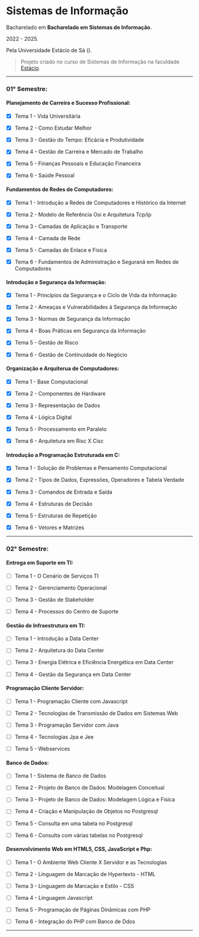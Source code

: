 # Sistemas de Informação

Bacharelado em **Bacharelado em Sistemas de Informação**.

2022 - 2025.

Pela Universidade Estácio de Sá ().

>Projeto criado no curso de Sistemas de Informação na faculdade [Estácio](https://estacio.br/).

---

### 01° Semestre:

#### Planejamento de Carreira e Sucesso Profissional:

- [x] Tema 1 - Vida Universitária

- [x] Tema 2 - Como Estudar Melhor

- [x] Tema 3 - Gestão do Tempo: Eficácia e Produtividade

- [x] Tema 4 - Gestão de Carreira e Mercado de Trabalho

- [x] Tema 5 - Finanças Pessoais e Educação Financeira

- [x] Tema 6 - Saúde Pessoal

#### Fundamentos de Redes de Computadores:

- [x] Tema 1 - Introdução a Redes de Computadores e Histórico da Internet

- [x] Tema 2 - Modelo de Referência Osi e Arquitetura Tcp/ip

- [x] Tema 3 - Camadas de Aplicação e Transporte

- [x] Tema 4 - Camada de Rede

- [x] Tema 5 - Camadas de Enlace e Fisica

- [x] Tema 6 - Fundamentos de Administração e Seguranã em Redes de Computadores

#### Introdução e Segurança da Informação:

- [x] Tema 1 - Princípios da Segurança e o Ciclo de Vida da Informação

- [x] Tema 2 - Ameaças e Vulnerabilidades à Segurança da Informação

- [x] Tema 3 - Normas de Segurança da Informação

- [x] Tema 4 - Boas Práticas em Segurança da Informação

- [x] Tema 5 - Gestão de Risco

- [x] Tema 6 - Gestão de Continuidade do Negócio

#### Organização e Arquiterua de Computadores:

- [x] Tema 1 - Base Computacional

- [x] Tema 2 - Componentes de Hardware

- [x] Tema 3 - Representação de Dados

- [x] Tema 4 - Lógica Digital

- [x] Tema 5 - Processamento em Paralelo

- [x] Tema 6 - Arquitetura em Risc X Cisc

#### Introdução a Programação Estruturada em C:

- [x] Tema 1 - Solução de Problemas e Pensamento Computacional

- [x] Tema 2 - Tipos de Dados, Expressões, Operadores e Tabela Verdade

- [x] Tema 3 - Comandos de Entrada e Saída

- [x] Tema 4 - Estruturas de Decisão

- [x] Tema 5 - Estruturas de Repetição

- [x] Tema 6 - Vetores e Matrizes

---

### 02° Semestre:

#### Entrega em Suporte em TI:

- [ ] Tema 1 - O Cenário de Serviços TI

- [ ] Tema 2 - Gerenciamento Operacional

- [ ] Tema 3 - Gestão de Stakeholder

- [ ] Tema 4 - Processos do Centro de Suporte

#### Gestão de Infraestrutura em TI:

- [ ] Tema 1 - Introdução a Data Center

- [ ] Tema 2 - Arquitetura do Data Center

- [ ] Tema 3 - Energia Elétrica e Eficiência Energética em Data Center

- [ ] Tema 4 - Gestão da Segurança em Data Center

#### Programação Cliente Servidor:

- [ ] Tema 1 - Programação Cliente com Javascript

- [ ] Tema 2 - Tecnologias de Transmissão de Dados em Sistemas Web

- [ ] Tema 3 - Programação Servidor com Java

- [ ] Tema 4 - Tecnologias Jpa e Jee

- [ ] Tema 5 - Webservices

#### Banco de Dados:

- [ ] Tema 1 - Sistema de Banco de Dados

- [ ] Tema 2 - Projeto de Banco de Dados: Modelagem Conceitual

- [ ] Tema 3 - Projeto de Banco de Dados: Modelagem Lógica e Fisica

- [ ] Tema 4 - Criação e Manipulação de Objetos no Postgresql

- [ ] Tema 5 - Consulta em uma tabela no Postgresql

- [ ] Tema 6 - Consulta com várias tabelas no Postgresql

#### Desenvolvimento Web em HTML5, CSS, JavaScript e Php:

- [ ] Tema 1 - O Ambiente Web Cliente X Servidor e as Tecnologias

- [ ] Tema 2 - Linguagem de Marcação de Hypertexto - HTML

- [ ] Tema 3 - Linguagem de Marcação e Estilo - CSS

- [ ] Tema 4 - Linguagem Javascript

- [ ] Tema 5 - Programação de Páginas Dinâmicas com PHP

- [ ] Tema 6 - Integração do PHP com Banco de Ddos

---